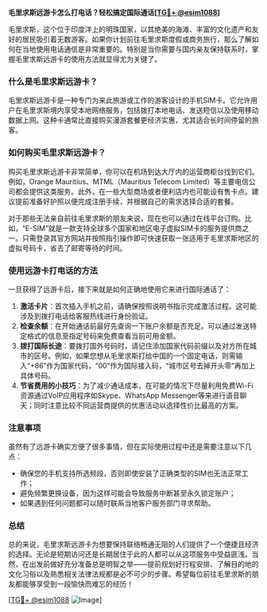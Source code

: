 **毛里求斯远游卡怎么打电话？轻松搞定国际通话[[TG💪+ @esim1088](https://t.me/s/esim1088)]**

毛里求斯，这个位于印度洋上的明珠国家，以其绝美的海滩、丰富的文化遗产和友好的居民吸引着无数游客。如果你计划前往毛里求斯度假或商务旅行，那么了解如何在当地使用电话通信是非常重要的。特别是当你需要与国内亲友保持联系时，掌握毛里求斯远游卡的使用方法就显得尤为关键了。

### 什么是毛里求斯远游卡？

毛里求斯远游卡是一种专门为来此旅游或工作的游客设计的手机SIM卡。它允许用户在毛里求斯境内享受本地网络服务，包括拨打本地电话、发送短信以及使用移动数据上网。这种卡通常比直接购买漫游套餐更经济实惠，尤其适合长时间停留的旅客。

### 如何购买毛里求斯远游卡？

购买毛里求斯远游卡非常简单，你可以在机场到达大厅内的运营商柜台找到它们。例如，Orange Mauritius、MTML（Mauritius Telecom Limited）等主要电信公司都会提供这类服务。此外，在一些大型商场或者便利店内也可能设有售卡点。建议提前准备好护照以便完成注册手续，并根据自己的需求选择合适的套餐。

对于那些无法亲自前往毛里求斯的朋友来说，现在也可以通过在线平台订购。比如，“E-SIM”就是一款支持全球多个国家和地区电子虚拟SIM卡的服务提供商之一。只需登录其官方网站并按照指引操作即可快速获取一张适用于毛里求斯地区的虚拟号码卡，省去了邮寄等待的时间。

### 使用远游卡打电话的方法

一旦获得了远游卡后，接下来就是如何正确地使用它来进行国际通话了：

1. **激活卡片**：首次插入手机之前，请确保按照说明书指示完成激活过程。这可能涉及到拨打电话给客服热线进行身份验证。
2. **检查余额**：在开始通话前最好先查询一下账户余额是否充足。可以通过发送特定格式的信息至指定号码来免费查看当前可用金额。
3. **拨打国际长途**：要拨打国外号码时，请记住添加国家代码前缀以及对方所在城市的区号。例如，如果您想从毛里求斯打给中国的一个固定电话，则需输入“+86”作为国家代码，“00”作为国际接入码，“城市区号去掉开头零”再加上具体号码。
4. **节省费用的小技巧**：为了减少通话成本，在可能的情况下尽量利用免费Wi-Fi资源通过VoIP应用程序如Skype、WhatsApp Messenger等来进行语音聊天；同时注意比较不同运营商提供的优惠活动以选择性价比最高的方案。

### 注意事项

虽然有了远游卡确实方便了很多事情，但在实际使用过程中还是需要注意以下几点：
- 确保您的手机支持所选频段，否则即使安装了正确类型的SIM也无法正常工作；
- 避免频繁更换设备，因为这样可能会导致服务中断甚至永久锁定账户；
- 如果遇到任何问题都可以随时联系当地客户服务部门寻求帮助。

### 总结

总的来说，毛里求斯远游卡为想要保持联络畅通无阻的人们提供了一个便捷且经济的选择。无论是短期访问还是长期居住于此的人都可以从这项服务中受益匪浅。当然，在出发前做好充分准备总是明智之举——提前规划好行程安排、了解目的地的文化习俗以及熟悉相关法律法规都是必不可少的步骤。希望每位前往毛里求斯的朋友都能够享受到一段愉快而难忘的经历！

[[TG💪+ @esim1088](https://t.me/s/esim1088) ![Image](https://i.postimg.cc/4NQfJmqS/Snipaste-2025-05-13-00-14-12.png)]